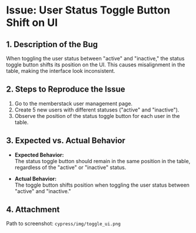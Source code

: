 # Issue: User Status Toggle Button Shift on UI

## 1. **Description of the Bug**

When toggling the user status between "active" and "inactive," the status toggle button shifts its position on the UI.
This causes misalignment in the table, making the interface look inconsistent.

## 2. **Steps to Reproduce the Issue**

1. Go to the memberstack user management page.
2. Create 5 new users with different statuses ("active" and "inactive").
3. Observe the position of the status toggle button for each user in the table.

## 3. **Expected vs. Actual Behavior**

- **Expected Behavior:**  
  The status toggle button should remain in the same position in the table, regardless of the "active" or "inactive" status.

- **Actual Behavior:**  
  The toggle button shifts position when toggling the user status between "active" and "inactive."

## 4. **Attachment**

Path to screenshot: `cypress/img/toggle_ui.png`
